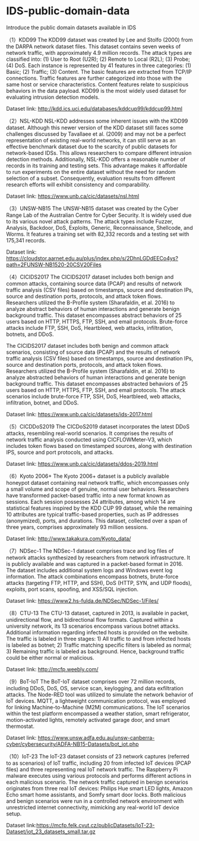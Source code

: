 # IDS-public-domain-data
Introduce the public domain datasets available in IDS


（1）KDD99
The KDD99 dataset was created by Lee and Stolfo (2000) from the DARPA network dataset files. This dataset contains seven weeks of network traffic, with approximately 4.9 million records. The attack types are classified into: (1) User to Root (U2R); (2) Remote to Local (R2L); (3) Probe; (4) DoS. Each instance is represented by 41 features in three categories: (1) Basic; (2) Traffic; (3) Content. The basic features are extracted from TCP/IP connections. Traffic features are further categorized into those with the same host or service characteristics. Content features relate to suspicious behaviors in the data payload. KDD99 is the most widely used dataset for evaluating intrusion detection models.

Dataset link: http://kdd.ics.uci.edu/databases/kddcup99/kddcup99.html

（2）NSL-KDD
NSL-KDD addresses some inherent issues with the KDD99 dataset. Although this newer version of the KDD dataset still faces some challenges discussed by Tavallaee et al. (2009) and may not be a perfect representation of existing real-world networks, it can still serve as an effective benchmark dataset due to the scarcity of public datasets for network-based IDSs. This allows researchers to compare different intrusion detection methods. Additionally, NSL-KDD offers a reasonable number of records in its training and testing sets. This advantage makes it affordable to run experiments on the entire dataset without the need for random selection of a subset. Consequently, evaluation results from different research efforts will exhibit consistency and comparability.

Dataset link: https://www.unb.ca/cic/datasets/nsl.html

（3）UNSW-NB15
The UNSW-NB15 dataset was created by the Cyber Range Lab of the Australian Centre for Cyber Security. It is widely used due to its various novel attack patterns. The attack types include Fuzzer, Analysis, Backdoor, DoS, Exploits, Generic, Reconnaissance, Shellcode, and Worms. It features a training set with 82,332 records and a testing set with 175,341 records.

Dataset link: https://cloudstor.aarnet.edu.au/plus/index.php/s/2DhnLGDdEECo4ys?path=2FUNSW-NB1520-20CSV20Files

（4）CICIDS2017
The CICIDS2017 dataset includes both benign and common attacks, containing source data (PCAP) and results of network traffic analysis (CSV files) based on timestamps, source and destination IPs, source and destination ports, protocols, and attack token flows. Researchers utilized the B-Profile system (Sharafaldin, et al. 2016) to analyze abstract behaviors of human interactions and generate benign background traffic. This dataset encompasses abstract behaviors of 25 users based on HTTP, HTTPS, FTP, SSH, and email protocols. Brute-force attacks include FTP, SSH, DoS, Heartbleed, web attacks, infiltration, botnets, and DDoS.

The CICIDS2017 dataset includes both benign and common attack scenarios, consisting of source data (PCAP) and the results of network traffic analysis (CSV files) based on timestamps, source and destination IPs, source and destination ports, protocols, and attack token flows. Researchers utilized the B-Profile system (Sharafaldin, et al. 2016) to analyze abstracted behaviors of human interactions and generate benign background traffic. This dataset encompasses abstracted behaviors of 25 users based on HTTP, HTTPS, FTP, SSH, and email protocols. The attack scenarios include brute-force FTP, SSH, DoS, Heartbleed, web attacks, infiltration, botnet, and DDoS. 

Dataset link: https://www.unb.ca/cic/datasets/ids-2017.html

（5）CICDDoS2019
The CICDoS2019 dataset incorporates the latest DDoS attacks, resembling real-world scenarios. It comprises the results of network traffic analysis conducted using CICFLOWMeter-V3, which includes token flows based on timestamped sources, along with destination IPS, source and port protocols, and attacks.

Dataset link: https://www.unb.ca/cic/datasets/ddos-2019.html

（6）Kyoto 2006+
The Kyoto 2006+ dataset is a publicly available honeypot dataset containing real network traffic, which encompasses only a small volume and scope of genuine, normal user behaviors. Researchers have transformed packet-based traffic into a new format known as sessions. Each session possesses 24 attributes, among which 14 are statistical features inspired by the KDD CUP 99 dataset, while the remaining 10 attributes are typical traffic-based properties, such as IP addresses (anonymized), ports, and durations. This dataset, collected over a span of three years, comprises approximately 93 million sessions.

Dataset link: http://www.takakura.com/Kyoto_data/

（7）NDSec-1
The NDSec-1 dataset comprises trace and log files of network attacks synthesized by researchers from network infrastructure. It is publicly available and was captured in a packet-based format in 2016. The dataset includes additional system logs and Windows event log information. The attack combinations encompass botnets, brute-force attacks (targeting FTP, HTTP, and SSH), DoS (HTTP, SYN, and UDP floods), exploits, port scans, spoofing, and XSS/SQL injection.

Dataset link: https://www2.hs-fulda.de/NDSec/NDSec-1/Files/

（8）CTU-13
The CTU-13 dataset, captured in 2013, is available in packet, unidirectional flow, and bidirectional flow formats. Captured within a university network, its 13 scenarios encompass various botnet attacks. Additional information regarding infected hosts is provided on the website. The traffic is labeled in three stages: 1) All traffic to and from infected hosts is labeled as botnet; 2) Traffic matching specific filters is labeled as normal; 3) Remaining traffic is labeled as background. Hence, background traffic could be either normal or malicious.

Dataset link: http://mcfp.weebly.com/

（9）BoT-IoT
The BoT-IoT dataset comprises over 72 million records, including DDoS, DoS, OS, service scan, keylogging, and data exfiltration attacks. The Node-RED tool was utilized to simulate the network behavior of IoT devices. MQTT, a lightweight communication protocol, was employed for linking Machine-to-Machine (M2M) communications. The IoT scenarios within the test platform encompassed a weather station, smart refrigerator, motion-activated lights, remotely activated garage door, and smart thermostat.

Dataset link: https://www.unsw.adfa.edu.au/unsw-canberra-cyber/cybersecurity/ADFA-NB15-Datasets/bot_iot.php

（10）IoT-23
The IoT-23 dataset consists of 23 network captures (referred to as scenarios) of IoT traffic, including 20 from infected IoT devices (PCAP files) and three representing real IoT network traffic. The Raspberry Pi malware executes using various protocols and performs different actions in each malicious scenario. The network traffic captured in benign scenarios originates from three real IoT devices: Philips Hue smart LED lights, Amazon Echo smart home assistants, and Somfy smart door locks. Both malicious and benign scenarios were run in a controlled network environment with unrestricted internet connectivity, mimicking any real-world IoT device setup.

Dataset link:https://mcfp.felk.cvut.cz/publicDatasets/IoT-23-Dataset/iot_23_datasets_small.tar.gz


